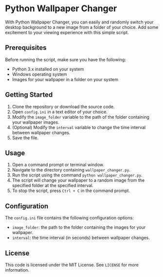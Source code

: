 # Python Wallpaper Changer

With Python Wallpaper Changer, you can easily and randomly switch your desktop background to a new image from a folder of your choice. Add some excitement to your viewing experience with this simple script.

## Prerequisites
Before running the script, make sure you have the following:
- Python 3.x installed on your system
- Windows operating system
- Images for your wallpaper in a folder on your system

## Getting Started
1. Clone the repository or download the source code.
2. Open `config.ini` in a text editor of your choice.
3. Modify the `image_folder` variable to the path of the folder containing your wallpaper images.
4. (Optional) Modify the `interval` variable to change the time interval between wallpaper changes.
5. Save the file.

## Usage
1. Open a command prompt or terminal window.
2. Navigate to the directory containing `wallpaper_changer.py`.
3. Run the script using the command `python wallpaper_changer.py`.
4. The script will change your wallpaper to a random image from the specified folder at the specified interval.
5. To stop the script, press `Ctrl + C` in the command prompt.

## Configuration
The `config.ini` file contains the following configuration options:
- `image_folder`: the path to the folder containing the images for your wallpaper.
- `interval`: the time interval (in seconds) between wallpaper changes.

## License
This code is licensed under the MIT License. See `LICENSE` for more information.
